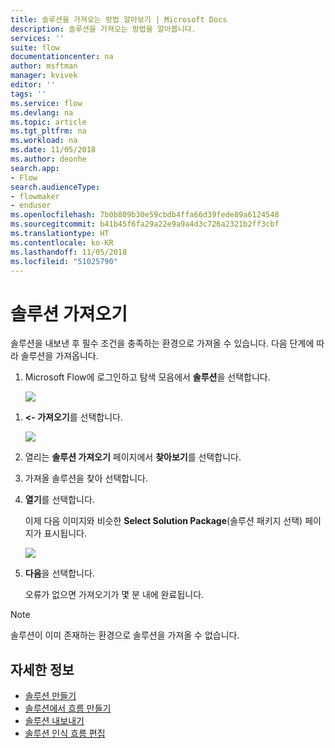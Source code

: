 ```yaml
---
title: 솔루션을 가져오는 방법 알아보기 | Microsoft Docs
description: 솔루션을 가져오는 방법을 알아봅니다.
services: ''
suite: flow
documentationcenter: na
author: msftman
manager: kvivek
editor: ''
tags: ''
ms.service: flow
ms.devlang: na
ms.topic: article
ms.tgt_pltfrm: na
ms.workload: na
ms.date: 11/05/2018
ms.author: deonhe
search.app:
- Flow
search.audienceType:
- flowmaker
- enduser
ms.openlocfilehash: 7b0b809b30e59cbdb4ffa66d39fede89a6124548
ms.sourcegitcommit: b41b45f6fa29a22e9a9a4d3c726a2321b2ff3cbf
ms.translationtype: HT
ms.contentlocale: ko-KR
ms.lasthandoff: 11/05/2018
ms.locfileid: "51025790"
---
```

# <a name="import-a-solution"></a>솔루션 가져오기

솔루션을 내보낸 후 필수 조건을 충족하는 환경으로 가져올 수 있습니다. 다음 단계에 따라 솔루션을 가져옵니다.

1. Microsoft Flow에 로그인하고 탐색 모음에서 **솔루션**을 선택합니다.

   ![](./media/import-flow-solution/select-solutions-from-left-nav.png)


<!--from editor: I don't think you need the symbols on the left of Import, below. They don't look like the arrow icon, and I think Import is clear enough. -->

1. **<- 가져오기**를 선택합니다.

   ![](./media/import-flow-solution/select-import.png)

1. 열리는 **솔루션 가져오기** 페이지에서 **찾아보기**를 선택합니다.
1. 가져올 솔루션을 찾아 선택합니다.
1. **열기**를 선택합니다.

   이제 다음 이미지와 비슷한 **Select Solution Package**(솔루션 패키지 선택) 페이지가 표시됩니다.

   ![](./media/import-flow-solution/import-solution.png)

1. **다음**을 선택합니다.

   오류가 없으면 가져오기가 몇 분 내에 완료됩니다.

> [!NOTE]
> 솔루션이 이미 존재하는 환경으로 솔루션을 가져올 수 없습니다.

## <a name="learn-more"></a>자세한 정보

<!--from editor: Do you want to add Remove a solution-aware flow to this list?-->

- [솔루션 만들기](./overview-solution-flows.md)
- [솔루션에서 흐름 만들기](./create-flow-solution.md)
- [솔루션 내보내기](./export-flow-solution.md)
- [솔루션 인식 흐름 편집](./edit-solution-aware-flow.md)
